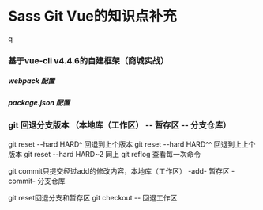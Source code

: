 # Sass Git Vue的知识点补充
q
### 基于vue-cli v4.4.6的自建框架（商城实战）
##### webpack 配置 
##### package.json 配置 

### git 回退分支版本 （本地库（工作区） -- 暂存区 -- 分支仓库）
  git reset --hard HARD^ 回退到上个版本
  git reset --hard HARD^^ 回退到上上个版本
  git reset --hard HARD~2 同上
  git reflog 查看每一次命令

  git commit只提交经过add的修改内容，本地库（工作区） -add- 暂存区 -commit- 分支仓库

  git reset回退分支和暂存区   git checkout -- <file> 回退工作区